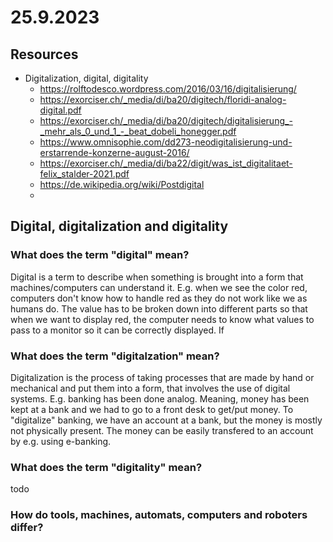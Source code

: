 # 25.9.2023

## Resources

- Digitalization, digital, digitality
  - https://rolftodesco.wordpress.com/2016/03/16/digitalisierung/
  - https://exorciser.ch/_media/di/ba20/digitech/floridi-analog-digital.pdf
  - https://exorciser.ch/_media/di/ba20/digitech/digitalisierung_-_mehr_als_0_und_1_-_beat_dobeli_honegger.pdf
  - https://www.omnisophie.com/dd273-neodigitalisierung-und-erstarrende-konzerne-august-2016/
  - https://exorciser.ch/_media/di/ba22/digit/was_ist_digitalitaet-felix_stalder-2021.pdf
  - https://de.wikipedia.org/wiki/Postdigital
  - 

## Digital, digitalization and digitality

### What does the term "digital" mean?

Digital is a term to describe when something is brought into a form that machines/computers can understand it. E.g. when we see the color red, computers don't know how to handle red as they do not work like we as humans do. The value has to be broken down into different parts so that when we want to display red, the computer needs to know what values to pass to a monitor so it can be correctly displayed.
If 

### What does the term "digitalzation" mean?

Digitalization is the process of taking processes that are made by hand or mechanical and put them into a form, that involves the use of digital systems. E.g. banking has been done analog. Meaning, money has been kept at a bank and we had to go to a front desk to get/put money. To "digitalize" banking, we have an account at a bank, but the money is mostly not physically present. The money can be easily transfered to an account by e.g. using e-banking. 

### What does the term "digitality" mean?

todo

### How do tools, machines, automats, computers and roboters differ?